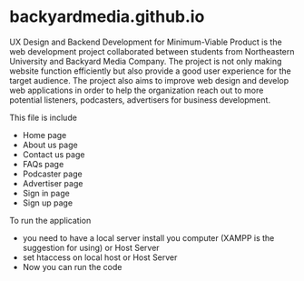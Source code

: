 # backyardmedia.github.io

UX Design and Backend Development for Minimum-Viable Product is the web development project collaborated between students from Northeastern University and Backyard Media Company.  The project is not only making website function efficiently but also provide a good user experience for the target audience. The project also aims to improve web design and develop web applications in order to help the organization reach out to more potential listeners, podcasters, advertisers for business development.

This file is include
- Home page
- About us page
- Contact us page
- FAQs page
- Podcaster page
- Advertiser page
- Sign in page
- Sign up page

To run the application
- you need to have a local server install you computer (XAMPP is the suggestion for using) or Host Server
- set htaccess on local host or Host Server
- Now you can run the code
